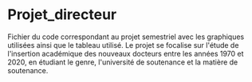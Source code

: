 ﻿# Projet_directeur
Fichier du code correspondant au projet semestriel avec les graphiques utilisées ainsi que le tableau utilisé. 
Le projet se focalise sur l'étude de l'insertion académique des nouveaux docteurs entre les années 1970 et 2020, en étudiant le genre, l'université de soutenance et la matière de soutenance.
